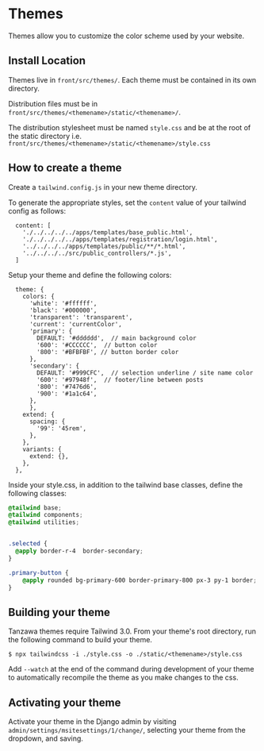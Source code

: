 # Themes

Themes allow you to customize the color scheme used by your website.

## Install Location

Themes live in `front/src/themes/`.  Each theme must be contained in its own directory. 

Distribution files must be in `front/src/themes/<themename>/static/<themename>/`.

The distribution stylesheet must be named `style.css` and be at the root of the static directory i.e. `front/src/themes/<themename>/static/<themename>/style.css`

## How to create a theme

Create a `tailwind.config.js` in your new theme directory. 


To generate the appropriate styles, set the `content` value of your tailwind config as follows:

```
  content: [
    './../../../../apps/templates/base_public.html',
    './../../../../apps/templates/registration/login.html',
    '../../../../apps/templates/public/**/*.html',
    '../../../../src/public_controllers/*.js',
  ]
```

Setup your theme and define the following colors:

```
  theme: {
    colors: {
      'white': '#ffffff',
      'black': '#000000',
      'transparent': 'transparent',
      'current': 'currentColor',
      'primary': {
        DEFAULT: '#dddddd',  // main background color
        '600': '#CCCCCC',  // button color
        '800': '#BFBFBF', // button border color
      },
      'secondary': {
        DEFAULT: '#999CFC',  // selection underline / site name color 
        '600': '#97948f',  // footer/line between posts
        '800': '#7476d6',  
        '900': '#1a1c64',
      },
      },
    extend: {
      spacing: {
        '99': '45rem',
      },
    },
    variants: {
      extend: {},
    },
  },
```

Inside your style.css, in addition to the tailwind base classes, define the following classes:

```css
@tailwind base;
@tailwind components;
@tailwind utilities;


.selected {
  @apply border-r-4  border-secondary;
}

.primary-button {
    @apply rounded bg-primary-600 border-primary-800 px-3 py-1 border;
}
```

## Building your theme

Tanzawa themes require Tailwind 3.0. From your theme's root directory, run the following command to build your theme.

```
$ npx tailwindcss -i ./style.css -o ./static/<themename>/style.css
```

Add `--watch` at the end of the command during development of your theme to automatically recompile the theme as you make changes to the css.

 
## Activating your theme

Activate your theme in the Django admin by visiting `admin/settings/msitesettings/1/change/`, selecting your theme from the dropdown, and saving.
 